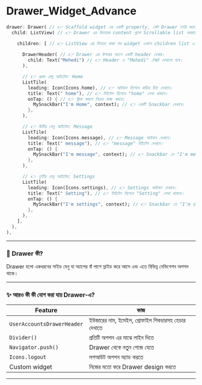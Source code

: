 # Drawer_Widget_Advance

```dart
drawer: Drawer( // 👉 Scaffold widget এর একটি property, যেটা Drawer তৈরি করে।
  child: ListView( // 👉 Drawer এর ভিতরের content গুলো Scrollable list আকারে দেখায়।

    children: [ // 👉 ListView এর ভিতরে থাকা সব widget এখানে children list এ define করা হয়।
    
      DrawerHeader( // 👉 Drawer এর উপরের অংশে একটি header দেখায়।
        child: Text("Mehedi") // 👉 Header এ "Mehedi" টেক্সট দেখানো হবে।
      ),

      // 👉 প্রথম মেনু আইটেম: Home
      ListTile(
        leading: Icon(Icons.home), // 👉 আইকন হিসেবে বাড়ির চিহ্ন দেখাবে।
        title: Text(" home"), // 👉 টাইটেল হিসেবে "home" লেখা থাকবে।
        onTap: () { // 👉 ক্লিক করলে নিচের কাজ করবে:
          MySnackBar("I'm Home", context); // 👉 একটি Snackbar দেখাবে।
        },
      ),

      // 👉 দ্বিতীয় মেনু আইটেম: Message
      ListTile(
        leading: Icon(Icons.message), // 👉 Message আইকন দেখাবে।
        title: Text(" message"), // 👉 "message" টাইটেল দেখাবে।
        onTap: () {
          MySnackBar("I'm message", context); // 👉 Snackbar তে "I'm message" দেখাবে।
        },
      ),

      // 👉 তৃতীয় মেনু আইটেম: Settings
      ListTile(
        leading: Icon(Icons.settings), // 👉 Settings আইকন দেখাবে।
        title: Text(" Setting"), // 👉 টাইটেল হিসেবে "Setting" লেখা থাকবে।
        onTap: () {
          MySnackBar("I'm settings", context); // 👉 Snackbar তে "I'm settings" দেখাবে।
        },
      ),
    ],
  ),
),
```

---

### 🔎 Drawer কী?

Drawer হলো একধরনের সাইড মেনু যা অ্যাপের বাঁ পাশে স্লাইড করে আসে এবং এতে বিভিন্ন নেভিগেশন অপশন থাকে।

---

### ✨ আরও কী কী যোগ করা যায় Drawer-এ?

| Feature                    | কাজ                                                |
| -------------------------- | -------------------------------------------------- |
| `UserAccountsDrawerHeader` | ইউজারের নাম, ইমেইল, প্রোফাইল পিকচারসহ হেডার দেখাতে |
| `Divider()`                | প্রতিটি অপশন এর মাঝে লাইন দিতে                     |
| `Navigator.push()`         | Drawer থেকে নতুন পেজে যেতে                         |
| `Icons.logout`             | লগআউট অপশন অ্যাড করতে                              |
| Custom widget              | নিজের মতো করে Drawer design করতে                   |

---


